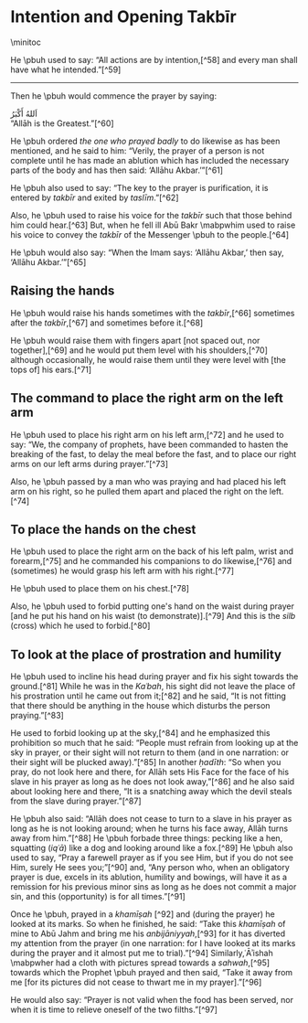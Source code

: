 



# Intention and Opening Takbīr

\minitoc

He \pbuh used to say: “All actions are by intention,[^58] and every man shall have what he intended.”[^59]

---

Then he \pbuh would commence the prayer by saying:

<div lang="ar">اَللهُ أَكْبَرُ</div>  
“Allāh is the Greatest.”[^60]

He \pbuh ordered _the one who prayed badly_ to do likewise as has been mentioned, and he said to him: “Verily, the prayer of a person is not complete until he has made an ablution which has included the necessary parts of the body and has then said: ‘Allāhu Akbar.’”[^61]

He \pbuh also used to say: “The key to the prayer is purification, it is entered by _takbīr_ and exited by _taslīm_.”[^62]

Also, he \pbuh used to raise his voice for the _takbīr_ such that those behind him could hear.[^63] But, when he fell ill Abū Bakr \mabpwhim used to raise his voice to convey the _takbīr_ of the Messenger \pbuh to the people.[^64]

He \pbuh would also say: “When the Imam says: ‘Allāhu Akbar,’ then say, ‘Allāhu Akbar.’”[^65]

## Raising the hands

He \pbuh would raise his hands sometimes with the _takbīr_,[^66] sometimes after the _takbīr_,[^67] and sometimes before it.[^68]

He \pbuh would raise them with fingers apart [not spaced out, nor together],[^69] and he would put them level with his shoulders,[^70] although occasionally, he would raise them until they were level with [the tops of] his ears.[^71]

## The command to place the right arm on the left arm

He \pbuh used to place his right arm on his left arm,[^72] and he used to say: “We, the company of prophets, have been commanded to hasten the breaking of the fast, to delay the meal before the fast, and to place our right arms on our left arms during prayer.”[^73]

Also, he \pbuh passed by a man who was praying and had placed his left arm on his right, so he pulled them apart and placed the right on the left.[^74]

## To place the hands on the chest

He \pbuh used to place the right arm on the back of his left palm, wrist and forearm,[^75] and he commanded his companions to do likewise,[^76] and (sometimes) he would grasp his left arm with his right.[^77]

He \pbuh used to place them on his chest.[^78]

Also, he \pbuh used to forbid putting one's hand on the waist during prayer [and he put his hand on his waist (to demonstrate)].[^79] And this is the _silb_ (cross) which he used to forbid.[^80]

## To look at the place of prostration and humility

He \pbuh used to incline his head during prayer and fix his sight towards the ground.[^81] While he was in the _Kaʿbah_, his sight did not leave the place of his prostration until he came out from it;[^82] and he said, “It is not fitting that there should be anything in the house which disturbs the person praying.”[^83]

He used to forbid looking up at the sky,[^84] and he emphasized this prohibition so much that he said: “People must refrain from looking up at the sky in prayer, or their sight will not return to them (and in one narration: or their sight will be plucked away).”[^85] In another _ḥadīth_: “So when you pray, do not look here and there, for Allāh sets His Face for the face of his slave in his prayer as long as he does not look away,”[^86] and he also said about looking here and there, “It is a snatching away which the devil steals from the slave during prayer.”[^87]

He \pbuh also said: “Allāh does not cease to turn to a slave in his prayer as long as he is not looking around; when he turns his face away, Allāh turns away from him.”[^88] He \pbuh forbade three things: pecking like a hen, squatting (_iqʿā_) like a dog and looking around like a fox.[^89] He \pbuh also used to say, “Pray a farewell prayer as if you see Him, but if you do not see Him, surely He sees you;”[^90] and, “Any person who, when an obligatory prayer is due, excels in its ablution, humility and bowings, will have it as a remission for his previous minor sins as long as he does not commit a major sin, and this (opportunity) is for all times.”[^91]

Once he \pbuh, prayed in a _khamīṣah_ [^92] and (during the prayer) he looked at its marks. So when he finished, he said: “Take this _khamīṣah_ of mine to Abū Jahm and bring me his _anbijāniyyah_,[^93] for it has diverted my attention from the prayer (in one narration: for I have looked at its marks during the prayer and it almost put me to trial).”[^94] Similarly,ʿĀʾishah \mabpwher had a cloth with pictures spread towards a _sahwah_,[^95] towards which the Prophet \pbuh prayed and then said, “Take it away from me [for its pictures did not cease to thwart me in my prayer].”[^96]

He would also say: “Prayer is not valid when the food has been served, nor when it is time to relieve oneself of the two filths.”[^97]


